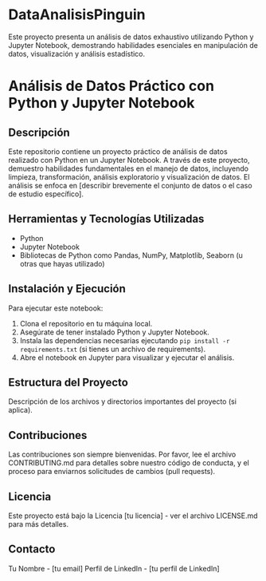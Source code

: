 # DataAnalisisPinguin
Este proyecto presenta un análisis de datos exhaustivo utilizando Python y Jupyter Notebook, demostrando habilidades esenciales en manipulación de datos, visualización y análisis estadístico.
# Análisis de Datos Práctico con Python y Jupyter Notebook

## Descripción
Este repositorio contiene un proyecto práctico de análisis de datos realizado con Python en un Jupyter Notebook. A través de este proyecto, demuestro habilidades fundamentales en el manejo de datos, incluyendo limpieza, transformación, análisis exploratorio y visualización de datos. El análisis se enfoca en [describir brevemente el conjunto de datos o el caso de estudio específico].

## Herramientas y Tecnologías Utilizadas
- Python
- Jupyter Notebook
- Bibliotecas de Python como Pandas, NumPy, Matplotlib, Seaborn (u otras que hayas utilizado)

## Instalación y Ejecución
Para ejecutar este notebook:
1. Clona el repositorio en tu máquina local.
2. Asegúrate de tener instalado Python y Jupyter Notebook.
3. Instala las dependencias necesarias ejecutando `pip install -r requirements.txt` (si tienes un archivo de requirements).
4. Abre el notebook en Jupyter para visualizar y ejecutar el análisis.

## Estructura del Proyecto
Descripción de los archivos y directorios importantes del proyecto (si aplica).

## Contribuciones
Las contribuciones son siempre bienvenidas. Por favor, lee el archivo CONTRIBUTING.md para detalles sobre nuestro código de conducta, y el proceso para enviarnos solicitudes de cambios (pull requests).

## Licencia
Este proyecto está bajo la Licencia [tu licencia] - ver el archivo LICENSE.md para más detalles.

## Contacto
Tu Nombre - [tu email]
Perfil de LinkedIn - [tu perfil de LinkedIn]
